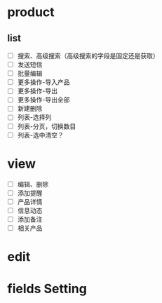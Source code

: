 # product

## list

- [ ] 搜索、高级搜索（高级搜索的字段是固定还是获取）
- [ ] 发送短信
- [ ] 批量编辑
- [ ] 更多操作-导入产品
- [ ] 更多操作-导出
- [ ] 更多操作-导出全部
- [ ] 新建删除
- [ ] 列表-选择列
- [ ] 列表-分页，切换数目
- [ ] 列表-选中清空？

# view

- [ ] 编辑、删除
- [ ] 添加提醒
- [ ] 产品详情
- [ ] 信息动态
- [ ] 添加备注
- [ ] 相关产品

# edit

# fields Setting







